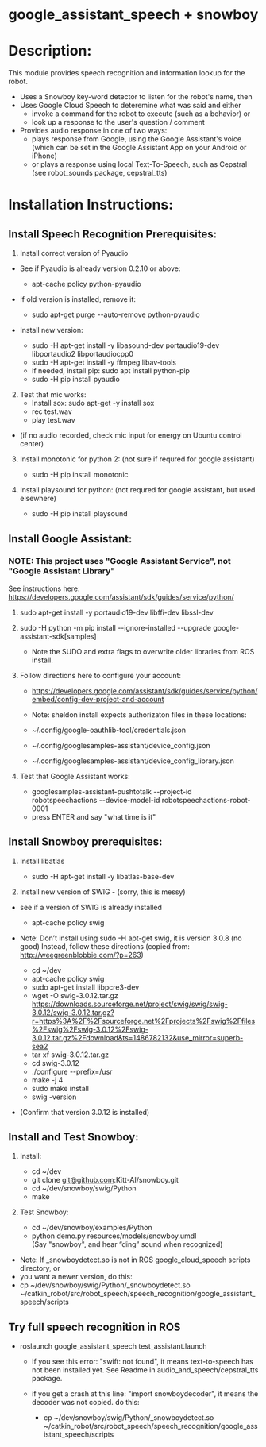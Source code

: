 # google_assistant_speech + snowboy


# Description:
This module provides speech recognition and information lookup for the robot.
- Uses a Snowboy key-word detector to listen for the robot's name, then
- Uses Google Cloud Speech to deteremine what was said and either
  - invoke a command for the robot to execute (such as a behavior) or
  - look up a response to the user's question / comment
- Provides audio response in one of two ways:
  - plays response from Google, using the Google Assistant's voice (which can be set in the Google Assistant App on your Android or iPhone)
  - or plays a response using local Text-To-Speech, such as Cepstral (see robot_sounds package, cepstral_tts)


# Installation Instructions:

## Install Speech Recognition Prerequisites:

1. Install correct version of Pyaudio
  * See if Pyaudio is already version 0.2.10 or above:
    * apt-cache policy python-pyaudio
  * If old version is installed, remove it:
    * sudo apt-get purge --auto-remove python-pyaudio

  * Install new version:
    * sudo -H apt-get install -y libasound-dev portaudio19-dev libportaudio2 libportaudiocpp0
    * sudo -H apt-get install -y ffmpeg libav-tools
    - if needed, install pip: sudo apt install python-pip
    * sudo -H pip install pyaudio

2. Test that mic works:
    * Install sox:    sudo apt-get -y install sox
    * rec test.wav
    * play test.wav
  * (if no audio recorded, check mic input for energy on Ubuntu control center)

3. Install monotonic for python 2: (not sure if requred for google assistant)
    * sudo -H pip install monotonic

4. Install playsound for python: (not requred for google assistant, but used elsewhere)
    * sudo -H pip install playsound


## Install Google Assistant:
### NOTE:  This project uses "Google Assistant Service", not "Google Assistant Library"
See instructions here: https://developers.google.com/assistant/sdk/guides/service/python/

1.  sudo apt-get install -y portaudio19-dev libffi-dev libssl-dev
2.  sudo -H python -m pip install --ignore-installed --upgrade google-assistant-sdk[samples]
    - Note the SUDO and extra flags to overwrite older libraries from ROS install. 

3.  Follow directions here to configure your account:
    - https://developers.google.com/assistant/sdk/guides/service/python/embed/config-dev-project-and-account

    - Note: sheldon install expects authorizaton files in these locations:
    - ~/.config/google-oauthlib-tool/credentials.json
    - ~/.config/googlesamples-assistant/device_config.json
    - ~/.config/googlesamples-assistant/device_config_library.json
    
4.  Test that Google Assistant works:
    * googlesamples-assistant-pushtotalk --project-id robotspeechactions --device-model-id robotspeechactions-robot-0001
    - press ENTER and say "what time is it"


## Install Snowboy prerequisites:

1. Install libatlas
    * sudo -H apt-get install -y libatlas-base-dev

2. Install new version of SWIG - (sorry, this is messy)
  * see if a version of SWIG is already installed
    * apt-cache policy swig
  * Note: Don’t install using sudo -H apt-get swig, it is version 3.0.8 (no good)
    Instead, follow these directions (copied from:  http://weegreenblobbie.com/?p=263)

    * cd ~/dev
    * apt-cache policy swig
    * sudo apt-get install libpcre3-dev
    * wget -O swig-3.0.12.tar.gz https://downloads.sourceforge.net/project/swig/swig/swig-3.0.12/swig-3.0.12.tar.gz?r=https%3A%2F%2Fsourceforge.net%2Fprojects%2Fswig%2Ffiles%2Fswig%2Fswig-3.0.12%2Fswig-3.0.12.tar.gz%2Fdownload&ts=1486782132&use_mirror=superb-sea2
    * tar xf swig-3.0.12.tar.gz
    * cd swig-3.0.12
    * ./configure --prefix=/usr
    * make -j 4
    * sudo make install
    * swig -version
  * (Confirm that version 3.0.12 is installed)

## Install and Test Snowboy:
1. Install:
    * cd ~/dev	
    * git clone git@github.com:Kitt-AI/snowboy.git
    * cd ~/dev/snowboy/swig/Python
    * make

2. Test Snowboy:
    * cd ~/dev/snowboy/examples/Python
    * python demo.py resources/models/snowboy.umdl  
      (Say "snowboy", and hear “ding” sound when recognized)

  * Note: If _snowboydetect.so is not in ROS google_cloud_speech scripts directory, or
  * you want a newer version, do this:
  * cp ~/dev/snowboy/swig/Python/_snowboydetect.so ~/catkin_robot/src/robot_speech/speech_recognition/google_assistant_speech/scripts


## Try full speech recognition in ROS
* roslaunch google_assistant_speech test_assistant.launch
  * If you see this error: "swift: not found", 
    it means text-to-speech has not been installed yet.  See Readme in audio_and_speech/cepstral_tts package.

  * if you get a crash at this line: "import snowboydecoder",
    it means the decoder was not copied.  do this:
    - cp ~/dev/snowboy/swig/Python/_snowboydetect.so ~/catkin_robot/src/robot_speech/speech_recognition/google_assistant_speech/scripts 



